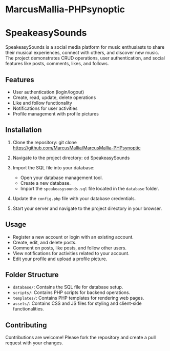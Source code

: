 # MarcusMallia-PHPsynoptic

# SpeakeasySounds

SpeakeasySounds is a social media platform for music enthusiasts to share their musical experiences, connect with others, and discover new music. The project demonstrates CRUD operations, user authentication, and social features like posts, comments, likes, and follows.

## Features

- User authentication (login/logout)
- Create, read, update, delete operations
- Like and follow functionality
- Notifications for user activities
- Profile management with profile pictures

## Installation

1. Clone the repository:
    git clone https://github.com/MarcusMallia/MarcusMallia-PHPsynoptic
    
2. Navigate to the project directory:
    cd SpeakeasySounds

3. Import the SQL file into your database:
    - Open your database management tool.
    - Create a new database.
    - Import the `speakeasysounds.sql` file located in the `database` folder.

4. Update the `config.php` file with your database credentials.

5. Start your server and navigate to the project directory in your browser.

## Usage

- Register a new account or login with an existing account.
- Create, edit, and delete posts.
- Comment on posts, like posts, and follow other users.
- View notifications for activities related to your account.
- Edit your profile and upload a profile picture.

## Folder Structure

- `database/`: Contains the SQL file for database setup.
- `scripts/`: Contains PHP scripts for backend operations.
- `templates/`: Contains PHP templates for rendering web pages.
- `assets/`: Contains CSS and JS files for styling and client-side functionalities.

## Contributing

Contributions are welcome! Please fork the repository and create a pull request with your changes.


